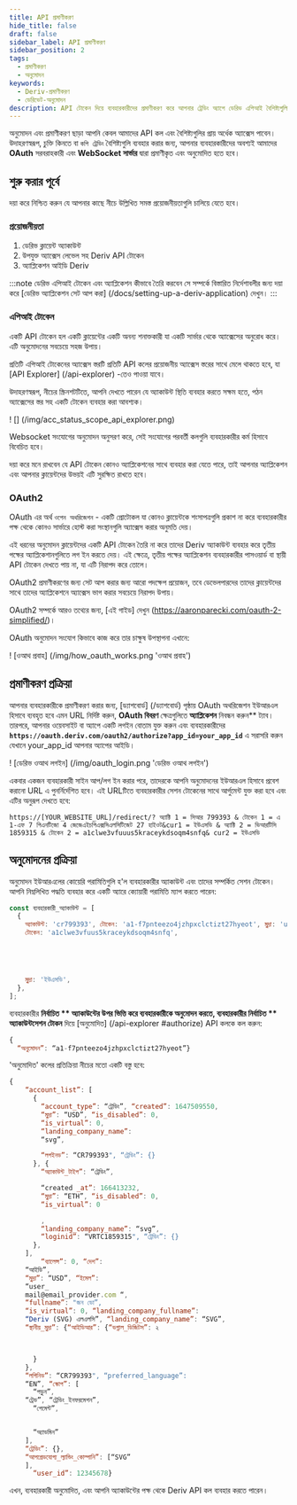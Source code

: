 ```yaml
---
title: API প্রমাণীকরণ
hide_title: false
draft: false
sidebar_label: API প্রমাণীকরণ
sidebar_position: 2
tags:
  - প্রমাণীকরণ
  - অনুমোদন
keywords:
  - Deriv-প্রমাণীকরণ
  - ডেরিভেট-অনুমোদন
description: API টোকেন দিয়ে ব্যবহারকারীদের প্রমাণীকরণ করে আপনার ট্রেডিং অ্যাপে ডেরিভ এপিআই বৈশিষ্ট্যগুলির সম্পূর্ণ সেট অ্যাক্সেস করুন। একটি API উদাহরণ দিয়ে এটি করতে শিখুন।
---
```


অনুমোদন এবং প্রমাণীকরণ ছাড়া আপনি কেবল আমাদের API কল এবং বৈশিষ্ট্যগুলির প্রায় অর্ধেক অ্যাক্সেস পাবেন। উদাহরণস্বরূপ, চুক্তি কিনতে বা `কপি ট্রেডিং` বৈশিষ্ট্যগুলি ব্যবহার করার জন্য, আপনার ব্যবহারকারীদের অবশ্যই আমাদের **OAuth** সরবরাহকারী এবং **WebSocket সার্ভার** দ্বারা প্রমাণীকৃত এবং অনুমোদিত হতে হবে।

## শুরু করার পূর্বে

দয়া করে নিশ্চিত করুন যে আপনার কাছে নীচে উল্লিখিত সমস্ত প্রয়োজনীয়তাগুলি চালিয়ে যেতে হবে।

### প্রয়োজনীয়তা

1. ডেরিভ ক্লায়েন্ট অ্যাকাউন্ট
2. উপযুক্ত অ্যাক্সেস লেভেল সহ Deriv API টোকেন
3. অ্যাপ্লিকেশন আইডি Deriv

:::note
ডেরিভ এপিআই টোকেন এবং অ্যাপ্লিকেশন কীভাবে তৈরি করবেন সে সম্পর্কে বিস্তারিত নির্দেশাবলীর জন্য দয়া করে [ডেরিভ অ্যাপ্লিকেশন সেট আপ করা] (/docs/setting-up-a-deriv-application) দেখুন।
:::

### এপিআই টোকেন

একটি API টোকেন হল একটি ক্লায়েন্টের একটি অনন্য শনাক্তকারী যা একটি সার্ভার থেকে অ্যাক্সেসের অনুরোধ করে। এটি অনুমোদনের সবচেয়ে সহজ উপায়।

প্রতিটি এপিআই টোকেনের অ্যাক্সেস স্তরটি প্রতিটি API কলের প্রয়োজনীয় অ্যাক্সেস স্তরের সাথে মেলে থাকতে হবে, যা [API Explorer] (/api-explorer) -তেও পাওয়া যাবে।

উদাহরণস্বরূপ, নীচের স্ক্রিনশটটিতে, আপনি দেখতে পারেন যে অ্যাকাউন্ট স্থিতি ব্যবহার করতে সক্ষম হতে, পঠন অ্যাক্সেসের স্তর সহ একটি টোকেন ব্যবহার করা আবশ্যক।

! [] (/img/acc_status_scope_api_explorer.png)

Websocket সংযোগের অনুমোদন অনুসরণ করে, সেই সংযোগের পরবর্তী কলগুলি ব্যবহারকারীর কর্ম হিসাবে বিবেচিত হবে।

দয়া করে মনে রাখবেন যে API টোকেন কোনও অ্যাপ্লিকেশনের সাথে ব্যবহার করা যেতে পারে, তাই আপনার অ্যাপ্লিকেশন এবং আপনার ক্লায়েন্টদের উভয়ই এটি সুরক্ষিত রাখতে হবে।

### OAuth2

OAuth এর অর্থ `ওপেন অথরিজেশন` - একটি প্রোটোকল যা কোনও ক্লায়েন্টকে শংসাপত্রগুলি প্রকাশ না করে ব্যবহারকারীর পক্ষ থেকে কোনও সার্ভারে হোস্ট করা সংস্থানগুলি অ্যাক্সেস করার অনুমতি দেয়।

এই ধরনের অনুমোদন ক্লায়েন্টদের একটি API টোকেন তৈরি না করে তাদের Deriv অ্যাকাউন্ট ব্যবহার করে তৃতীয় পক্ষের অ্যাপ্লিকেশানগুলিতে লগ ইন করতে দেয়। এই ক্ষেত্রে, তৃতীয় পক্ষের অ্যাপ্লিকেশন ব্যবহারকারীর পাসওয়ার্ড বা স্থায়ী API টোকেন দেখতে পায় না, যা এটি নিরাপদ করে তোলে।

OAuth2 প্রমাণীকরণের জন্য সেট আপ করার জন্য আরো পদক্ষেপ প্রয়োজন, তবে ডেভেলপারদের তাদের ক্লায়েন্টদের সাথে তাদের অ্যাপ্লিকেশনে অ্যাক্সেস ভাগ করার সবচেয়ে নিরাপদ উপায়।

OAuth2 সম্পর্কে আরও তথ্যের জন্য, [এই গাইড] দেখুন (https://aaronparecki.com/oauth-2-simplified/)।

OAuth অনুমোদন সংযোগ কিভাবে কাজ করে তার চাক্ষুষ উপস্থাপনা এখানে:

! [ওআথ প্রবাহ] (/img/how_oauth_works.png 'ওআথ প্রবাহ')

## প্রমাণীকরণ প্রক্রিয়া

আপনার ব্যবহারকারীকে প্রমাণীকরণ করার জন্য, [ড্যাশবোর্ড] (/ড্যাশবোর্ড) পৃষ্ঠায় OAuth অথরিজেশন ইউআরএল হিসাবে ব্যবহৃত হবে এমন URL নির্দিষ্ট করুন, **OAuth বিবরণ** ক্ষেত্রগুলিতে **অ্যাপ্লিকেশন** নিবন্ধন করুন\*\* ট্যাব। তারপরে, আপনার ওয়েবসাইট বা অ্যাপে একটি লগইন বোতাম যুক্ত করুন এবং ব্যবহারকারীদের **`https://oauth.deriv.com/oauth2/authorize?app_id=your_app_id`** এ সরাসরি করুন যেখানে your_app_id আপনার অ্যাপের আইডি।

! [ডেরিভ ওআথ লগইন] (/img/oauth_login.png 'ডেরিভ ওআথ লগইন')

একবার একজন ব্যবহারকারী সাইন আপ/লগ ইন করার পরে, তাদেরকে আপনি অনুমোদনের ইউআরএল হিসাবে প্রবেশ করানো URL এ পুনর্নির্দেশিত হবে। এই URLটিতে ব্যবহারকারীর সেশন টোকেনের সাথে আর্গুমেন্ট যুক্ত করা হবে এবং এটির অনুরূপ দেখতে হবে:

`https://[YOUR_WEBSITE_URL]/redirect/? অ্যাক্টি 1 = সিআর 799393 & টোকেন 1 = এ 1-এফ 7 পিএনটিজো 4 জেজেএইচপিএক্সসিএলসিটিজেট 27 হাইওট&cur1 = ইউএসডি & অ্যাক্টি 2 = ভিআরটিসি 1859315 & টোকেন 2 = a1clwe3vfuuus5kraceykdsoqm4snfq& cur2 = ইউএসডি `

## অনুমোদনের প্রক্রিয়া

অনুমোদন ইউআরএলের কোয়েরি পরামিতিগুলি হ'ল ব্যবহারকারীর অ্যাকাউন্ট এবং তাদের সম্পর্কিত সেশন টোকেন। আপনি নিম্নলিখিত পদ্ধতি ব্যবহার করে একটি অ্যারে ক্যোয়ারী পরামিতি ম্যাপ করতে পারেন:

```js showLineNumbers
const ব্যবহারকারী_অ্যাকাউন্ট = [
  {
    অ্যাকাউন্ট: 'cr799393', টোকেন: 'a1-f7pnteezo4jzhpxclctizt27hyeot', মুদ্রা: 'usd',}, {অ্যাকাউন্ট: 'vrtc1859315',
    টোকেন: 'a1clwe3vfuus5kraceykdsoqm4snfq',





    মুদ্রা: 'ইউএসডি',
  },
];
```

ব্যবহারকারীর **নির্বাচিত \*\* অ্যাকাউন্টের উপর ভিত্তি করে ব্যবহারকারীকে অনুমোদন করতে, ব্যবহারকারীর **নির্বাচিত \*\* অ্যাকাউন্ট**সেশন টোকন** দিয়ে [অনুমোদিত] (/api-explorer #authorize) API কলকে কল করুন:

```js showLineNumbers
{
  “অনুমোদন”: “a1-f7pnteezo4jzhpxclctizt27hyeot”}

```

'অনুমোদিত' কলের প্রতিক্রিয়া নীচের মতো একটি বস্তু হবে:

```js showLineNumbers
{
    “account_list”: [
      {
        “account_type”: “ট্রেডিং”, “created”: 1647509550,
        “মুদ্রা”: “USD”, “is_disabled”: 0,
        “is_virtual”: 0,
        “landing_company_name”:
        “svg”,

        “লগইনড”: “CR799393", “ট্রেডিং”: {}
      }, {
        “অ্যাকাউন্ট_টাইপ”: “ট্রেডিং”,

        “created _at”: 166413232,
        “মুদ্রা”: “ETH”, “is_disabled”: 0,
        “is_virtual”: 0

        ,
        “landing_company_name”: “svg”,
        “loginid”: “VRTC1859315", “ট্রেডিং”: {}
      },
    ],
        “ব্যালেন্স”: 0, “দেশ”:
    “আইডি”,
    “মুদ্রা”: “USD”, “ইমেল”:
    “user_
    mail@email_provider.com “,
    “fullname”: "জন ডো”,
    “is_virtual”: 0, “landing_company_fullname”:
    “Deriv (SVG) এলএলসি”, “landing_company_name”: “SVG”,
    “স্থানীয়_মুদ্রা”: {“আইডিআর”: {“ভগ্নাল_ডিজিটস”: ২



      }
    },
    “লগিনিড”: “CR799393", “preferred_language”:
    “EN”, “স্কোপ”: [
      “পড়ুন”,
    “ট্রেড”, “ট্রেডিং_ইনফরমেশন”,
      “পেমেন্ট”,


      “অ্যাডমিন”
    ],
    “ট্রেডিং”: {},
    “আপগ্রেডযোগ্য_ল্যান্ডিং_কোম্পানি”: [“SVG”
    ],
      “user_id”: 12345678}


```

এখন, ব্যবহারকারী অনুমোদিত, এবং আপনি অ্যাকাউন্টের পক্ষ থেকে Deriv API কল ব্যবহার করতে পারেন।
